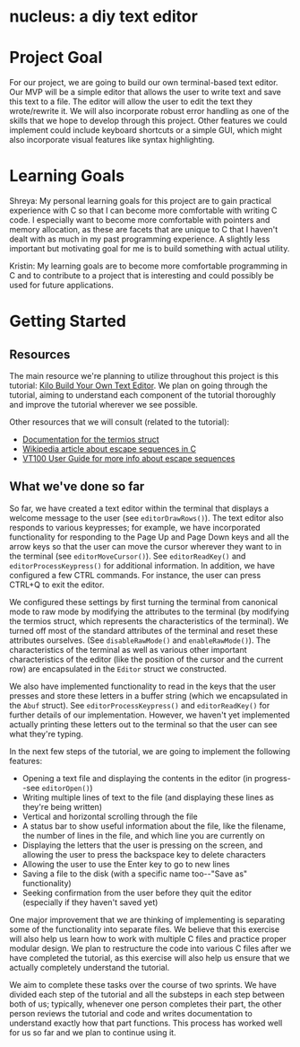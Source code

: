 # nucleus: a diy text editor

# Project Goal

For our project, we are going to build our own terminal-based text editor. Our MVP will be a simple editor that allows the user to write text and save this text to a file. The editor will allow the user to edit the text they wrote/rewrite it. We will also incorporate robust error handling as one of the skills that we hope to develop through this project. Other features we could implement could include keyboard shortcuts or a simple GUI, which might also incorporate visual features like syntax highlighting.

# Learning Goals

Shreya: My personal learning goals for this project are to gain practical experience with C so that I can become more comfortable with writing C code. I especially want to become more comfortable with pointers and memory allocation, as these are facets that are unique to C that I haven't dealt with as much in my past programming experience. A slightly less important but motivating goal for me is to build something with actual utility.

Kristin: My learning goals are to become more comfortable programming in C and to contribute to a project that is interesting and could possibly be used for future applications.

# Getting Started

## Resources

The main resource we're planning to utilize throughout this project is this tutorial: [Kilo Build Your Own Text Editor](https://viewsourcecode.org/snaptoken/kilo/index.html). We plan on going through the tutorial, aiming to understand each component of the tutorial thoroughly and improve the tutorial wherever we see possible.

Other resources that we will consult (related to the tutorial):
* [Documentation for the termios struct](http://man7.org/linux/man-pages/man3/termios.3.html)
* [Wikipedia article about escape sequences in C](https://en.wikipedia.org/wiki/Escape_sequences_in_C)
* [VT100 User Guide for more info about escape sequences](https://vt100.net/docs/vt100-ug/chapter3.html)

## What we've done so far
So far, we have created a text editor within the terminal that displays a welcome message to the user (see `editorDrawRows()`). The text editor also responds to various keypresses; for example, we have incorporated functionality for responding to the Page Up and Page Down keys and all the arrow keys so that the user can move the cursor wherever they want to in the terminal (see `editorMoveCursor()`). See `editorReadKey()` and `editorProcessKeypress()` for additional information. In addition, we have configured a few CTRL commands. For instance, the user can press CTRL+Q to exit the editor.

We configured these settings by first turning the terminal from canonical mode to raw mode by modifying the attributes to the terminal (by modifying the termios struct, which represents the characteristics of the terminal). We turned off most of the standard attributes of the terminal and reset these attributes ourselves. (See `disableRawMode()` and `enableRawMode()`). The characteristics of the terminal as well as various other important characteristics of the editor (like the position of the cursor and the current row) are encapsulated in the `Editor` struct we constructed.

We also have implemented functionality to read in the keys that the user presses and store these letters in a buffer string (which we encapsulated in the `Abuf` struct). See `editorProcessKeypress()` and `editorReadKey()` for further details of our implementation. However, we haven't yet implemented actually printing these letters out to the terminal so that the user can see what they're typing.

In the next few steps of the tutorial, we are going to implement the following features:
* Opening a text file and displaying the contents in the editor (in progress--see `editorOpen()`)
* Writing multiple lines of text to the file (and displaying these lines as they're being written)
* Vertical and horizontal scrolling through the file
* A status bar to show useful information about the file, like the filename, the number of lines in the file, and which line you are currently on
* Displaying the letters that the user is pressing on the screen, and allowing the user to press the backspace key to delete characters
* Allowing the user to use the Enter key to go to new lines
* Saving a file to the disk (with a specific name too--"Save as" functionality)
* Seeking confirmation from the user before they quit the editor (especially if they haven't saved yet)

One major improvement that we are thinking of implementing is separating some of the functionality into separate files. We believe that this exercise will also help us learn how to work with multiple C files and practice proper modular design. We plan to restructure the code into various C files after we have completed the tutorial, as this exercise will also help us ensure that we actually completely understand the tutorial.

We aim to complete these tasks over the course of two sprints. We have divided each step of the tutorial and all the substeps in each step between both of us; typically, whenever one person completes their part, the other person reviews the tutorial and code and writes documentation to understand exactly how that part functions. This process has worked well for us so far and we plan to continue using it.
